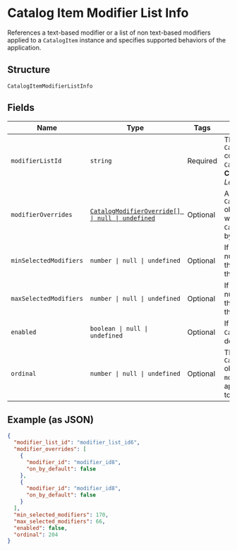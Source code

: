 
# Catalog Item Modifier List Info

References a text-based modifier or a list of non text-based modifiers applied to a `CatalogItem` instance
and specifies supported behaviors of the application.

## Structure

`CatalogItemModifierListInfo`

## Fields

| Name | Type | Tags | Description |
|  --- | --- | --- | --- |
| `modifierListId` | `string` | Required | The ID of the `CatalogModifierList` controlled by this `CatalogModifierListInfo`.<br>**Constraints**: *Minimum Length*: `1` |
| `modifierOverrides` | [`CatalogModifierOverride[] \| null \| undefined`](../../doc/models/catalog-modifier-override.md) | Optional | A set of `CatalogModifierOverride` objects that override whether a given `CatalogModifier` is enabled by default. |
| `minSelectedModifiers` | `number \| null \| undefined` | Optional | If 0 or larger, the smallest number of `CatalogModifier`s that must be selected from this `CatalogModifierList`. |
| `maxSelectedModifiers` | `number \| null \| undefined` | Optional | If 0 or larger, the largest number of `CatalogModifier`s that can be selected from this `CatalogModifierList`. |
| `enabled` | `boolean \| null \| undefined` | Optional | If `true`, enable this `CatalogModifierList`. The default value is `true`. |
| `ordinal` | `number \| null \| undefined` | Optional | The position of this `CatalogItemModifierListInfo` object within the `modifier_list_info` list applied<br>to a `CatalogItem` instance. |

## Example (as JSON)

```json
{
  "modifier_list_id": "modifier_list_id6",
  "modifier_overrides": [
    {
      "modifier_id": "modifier_id8",
      "on_by_default": false
    },
    {
      "modifier_id": "modifier_id8",
      "on_by_default": false
    }
  ],
  "min_selected_modifiers": 170,
  "max_selected_modifiers": 66,
  "enabled": false,
  "ordinal": 204
}
```

